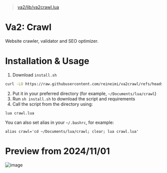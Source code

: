 > [va2/lib/va2crawl.lua](https://github.com/reineimi/va2/blob/main/lib/va2crawl.lua)
# Va2: Crawl
Website crawler, validator and SEO optimizer.

# Installation & Usage
1. Download `install.sh`
```bash
curl -LO https://raw.githubusercontent.com/reineimi/va2crawl/refs/heads/main/install.sh
```
2. Put it in your preferred directory (for example, `~/Documents/lua/crawl`)
3. Run `sh install.sh` to download the script and requirements
4. Call the script from the directory using:
```
lua crawl.lua
```

You can also set alias in your `~/.bashrc`, for example:
```
alias crawl='cd ~/Documents/lua/crawl; clear; lua crawl.lua'
```

# Preview from 2024/11/01
![image](https://github.com/user-attachments/assets/8b951014-e8d7-4c37-bdd2-938f9b9c72a1)
